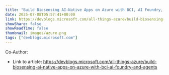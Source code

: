 ```yaml
---
title: "Build Biosensing AI-Native Apps on Azure with BCI, AI Foundry, and Agents Service"
date: 2025-07-08T05:57:41+00:00
link: https://devblogs.microsoft.com/all-things-azure/build-biosensing-ai-native-apps-on-azure-with-bci-ai-foundry-and-agents
showShare: false
showReadTime: false
thumbnail: images/azure.png
tags: ["devblogs.microsoft.com"]
---
```

Co‑Author:

- Link to article: https://devblogs.microsoft.com/all-things-azure/build-biosensing-ai-native-apps-on-azure-with-bci-ai-foundry-and-agents